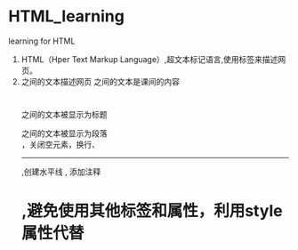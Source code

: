 # HTML_learning
learning for HTML
1. HTML（Hper Text Markup Language）,超文本标记语言,使用标签来描述网页。
2. <html></html>之间的文本描述网页
    <body></body>之间的文本是课间的内容
    <h1></h1>之间的文本被显示为标题
    <p></p>之间的文本被显示为段落
    <br />，关闭空元素，换行、
    <hr />,创建水平线
    <!-- this is a comment -->  , 添加注释
    <h1 style="">,避免使用其他标签和属性，利用style属性代替
